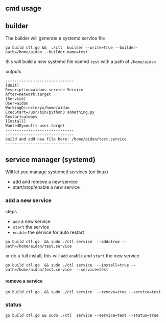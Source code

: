 ## cmd usage

## builder

The builder will generate a systemd service file

```
go build ctl.go &&  ./ctl  builder --write=true --builder-path=/home/aidan --builder-name=test
```

this will build a new systemd file named `test` with a path of `/home/aidan`

outputs

```
------------------------------
[Unit]
Description=aidans-service Service
After=network.target
[Service]
User=aidan
WorkingDirectory=/home/aidan
ExecStart=/usr/bin/python3 something.py
Restart=always
[Install]
WantedBy=multi-user.target
------------------------------
------------------------------
build and add new file here: /home/aidan/test.service
------------------------------
```

## service manager (systemd)

Will let you manage systemctl services (on linux)

- add and remove a new service
- start/stop/enable a new service

### add a new service

steps

- `add` a new service
- `start` the service
- `enable` the service for auto restart

```
go build ctl.go  && sudo ./ctl service  --add=true --path=/home/aidan/test.service
```

or do a full install, this will `add` `enable` and `start` the new service

```
go build ctl.go  && sudo ./ctl service  --install=true --path=/home/aidan/test.service  --service=test
```

#### remove a service

```
go build ctl.go  && sudo ./ctl service  --remove=true --service=test
```

### status

```
go build ctl.go && sudo ./ctl  service --service=test --status=true
```

